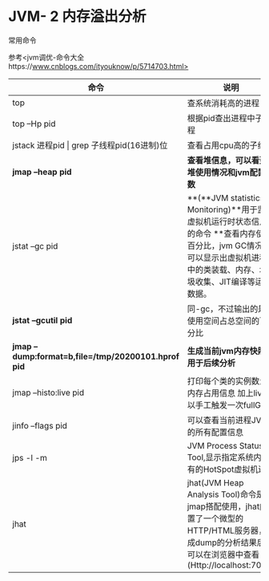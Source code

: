 # JVM- 2 内存溢出分析



常用命令

参考<jvm调优-命令大全https://www.cnblogs.com/ityouknow/p/5714703.html>

| 命令                                                 | 说明                                                         |
| ---------------------------------------------------- | ------------------------------------------------------------ |
| top                                                  | 查系统消耗高的进程                                           |
| top –Hp pid                                          | 根据pid查出进程中子进程                                      |
| jstack 进程pid \| grep 子线程pid(16进制)位           | 查看占用cpu高的子线程                                        |
| **jmap –heap pid**                                   | **查看堆信息，可以看到堆使用情况和jvm配置参数**              |
| jstat –gc pid                                        | **(**JVM statistics Monitoring)**用于监视虚拟机运行时状态信息的命令 **查看内存使用百分比，jvm GC情况，可以显示出虚拟机进程中的类装载、内存、垃圾收集、JIT编译等运行数据。 |
| **jstat –gcutil pid**                                | 同-gc，不过输出的是已使用空间占总空间的百分比                |
| **jmap –dump:format=b,file=/tmp/20200101.hprof pid** | **生成当前jvm内存快照 用于后续分析**                         |
| jmap –histo:live pid                                 | 打印每个类的实例数量 内存占用信息 加上live可以手工触发一次fullGC |
| jinfo –flags pid                                     | 可以查看当前进程JVM的所有配置信息                            |
| jps -l -m                                            | JVM Process Status Tool,显示指定系统内所有的HotSpot虚拟机进程 |
| jhat                                                 | jhat(JVM Heap Analysis Tool)命令是与jmap搭配使用，jhat内置了一个微型的HTTP/HTML服务器，生成dump的分析结果后，可以在浏览器中查看(Http://localhost:7000) |




